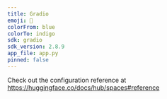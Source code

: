```yaml
---
title: Gradio
emoji: 🏃
colorFrom: blue
colorTo: indigo
sdk: gradio
sdk_version: 2.8.9
app_file: app.py
pinned: false
---
```


Check out the configuration reference at https://huggingface.co/docs/hub/spaces#reference
